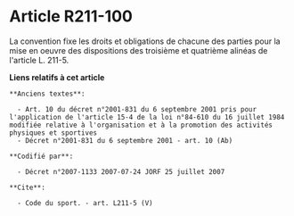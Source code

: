 # Article R211-100

La convention fixe les droits et obligations de chacune des parties pour la mise en oeuvre des dispositions des troisième et
quatrième alinéas de l'article L. 211-5.

**Liens relatifs à cet article**

	**Anciens textes**:

	  - Art. 10 du décret n°2001-831 du 6 septembre 2001 pris pour l'application de l'article 15-4 de la loi n°84-610 du 16 juillet 1984 modifiée relative à l'organisation et à la promotion des activités physiques et sportives
	  - Décret n°2001-831 du 6 septembre 2001 - art. 10 (Ab)

	**Codifié par**:

	  - Décret n°2007-1133 2007-07-24 JORF 25 juillet 2007

	**Cite**:

	  - Code du sport. - art. L211-5 (V)
